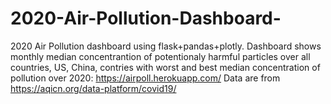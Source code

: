 # 2020-Air-Pollution-Dashboard-
2020 Air Pollution dashboard using flask+pandas+plotly. Dashboard shows monthly median concentrantion of potentionaly harmful particles over all countries, US, China, contries with worst and best median concentration of pollution over 2020: https://airpoll.herokuapp.com/   Data are from https://aqicn.org/data-platform/covid19/ 
